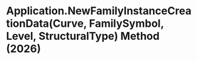 # Application.NewFamilyInstanceCreationData(Curve, FamilySymbol, Level, StructuralType) Method (2026)

﻿